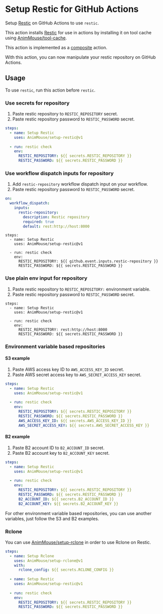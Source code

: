 # Setup Restic for GitHub Actions
Setup [Restic](https://restic.net) on GitHub Actions to use `restic`.

This action installs [Restic](https://restic.net) for use in actions by installing it on tool cache using [AnimMouse/tool-cache](https://github.com/AnimMouse/tool-cache).

This action is implemented as a [composite](https://docs.github.com/en/actions/creating-actions/creating-a-composite-action) action.

With this action, you can now manipulate your restic repository on GitHub Actions.

## Usage
To use `restic`, run this action before `restic`.

### Use secrets for repository
1. Paste restic repository to `RESTIC_REPOSITORY` secret.
2. Paste restic repository password to `RESTIC_PASSWORD` secret.

```yaml
steps:
  - name: Setup Restic
    uses: AnimMouse/setup-restic@v1
    
  - run: restic check
    env:
      RESTIC_REPOSITORY: ${{ secrets.RESTIC_REPOSITORY }}
      RESTIC_PASSWORD: ${{ secrets.RESTIC_PASSWORD }}
```

### Use workflow dispatch inputs for repository
1. Add `restic-repository` workflow dispatch input on your workflow.
2. Paste restic repository password to `RESTIC_PASSWORD` secret.

```yaml
on:
  workflow_dispatch:
    inputs:
      restic-repository:
        description: Restic repository
        required: true
        default: rest:http://host:8000
```
```
steps:
  - name: Setup Restic
    uses: AnimMouse/setup-restic@v1
    
  - run: restic check
    env:
      RESTIC_REPOSITORY: ${{ github.event.inputs.restic-repository }}
      RESTIC_PASSWORD: ${{ secrets.RESTIC_PASSWORD }}
```

### Use plain env input for repository
1. Paste restic repository to `RESTIC_REPOSITORY:` environment variable.
2. Paste restic repository password to `RESTIC_PASSWORD` secret.

```
steps:
  - name: Setup Restic
    uses: AnimMouse/setup-restic@v1
    
  - run: restic check
    env:
      RESTIC_REPOSITORY: rest:http://host:8000
      RESTIC_PASSWORD: ${{ secrets.RESTIC_PASSWORD }}
```

### Environment variable based repositories
#### S3 example
1. Paste AWS access key ID to `AWS_ACCESS_KEY_ID` secret.
2. Paste AWS secret access key to `AWS_SECRET_ACCESS_KEY` secret.

```yaml
steps:
  - name: Setup Restic
    uses: AnimMouse/setup-restic@v1
    
  - run: restic check
    env:
      RESTIC_REPOSITORY: ${{ secrets.RESTIC_REPOSITORY }}
      RESTIC_PASSWORD: ${{ secrets.RESTIC_PASSWORD }}
      AWS_ACCESS_KEY_ID: ${{ secrets.AWS_ACCESS_KEY_ID }}
      AWS_SECRET_ACCESS_KEY: ${{ secrets.AWS_SECRET_ACCESS_KEY }}
```

#### B2 example
1. Paste B2 account ID to `B2_ACCOUNT_ID` secret.
2. Paste B2 account key to `B2_ACCOUNT_KEY` secret.

```yaml
steps:
  - name: Setup Restic
    uses: AnimMouse/setup-restic@v1
    
  - run: restic check
    env:
      RESTIC_REPOSITORY: ${{ secrets.RESTIC_REPOSITORY }}
      RESTIC_PASSWORD: ${{ secrets.RESTIC_PASSWORD }}
      B2_ACCOUNT_ID: ${{ secrets.B2_ACCOUNT_ID }}
      B2_ACCOUNT_KEY: ${{ secrets.B2_ACCOUNT_KEY }}
```

For other environment variable based repositories, you can use another variables, just follow the S3 and B2 examples.

### Rclone
You can use [AnimMouse/setup-rclone](https://github.com/AnimMouse/setup-rclone) in order to use Rclone on Restic.

```yaml
steps:
  - name: Setup Rclone
    uses: AnimMouse/setup-rclone@v1
    with:
      rclone_config: ${{ secrets.RCLONE_CONFIG }}
      
  - name: Setup Restic
    uses: AnimMouse/setup-restic@v1
    
  - run: restic check
    env:
      RESTIC_REPOSITORY: ${{ secrets.RESTIC_REPOSITORY }}
      RESTIC_PASSWORD: ${{ secrets.RESTIC_PASSWORD }}
```